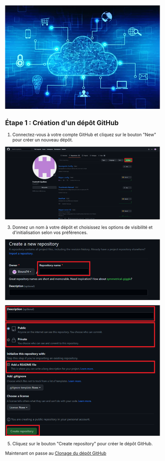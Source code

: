 ![image](https://github.com/Eloura74/Sauvegarde_Config/blob/main/Image/Installation.webp)

## Étape 1 : Création d'un dépôt GitHub

1. Connectez-vous à votre compte GitHub et cliquez sur le bouton "New" pour créer un nouveau dépôt.

![image](https://github.com/Eloura74/Sauvegarde_Config/blob/main/Image/Parie1.png)

3. Donnez un nom à votre dépôt et choisissez les options de visibilité et d'initialisation selon vos préférences.

![image](https://github.com/Eloura74/Sauvegarde_Config/blob/main/Image/Parie1-1.png)

![image](https://github.com/Eloura74/Sauvegarde_Config/blob/main/Image/Parie1-2.png)

5. Cliquez sur le bouton "Create repository" pour créer le dépôt GitHub.

Maintenant on passe au [Clonage du dépôt GitHub](https://github.com/Eloura74/Sauvegarde_Config/blob/main/Clonage_Github.md)
